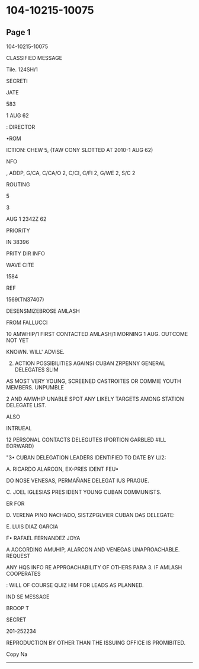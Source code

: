 # 104-10215-10075

## Page 1

104-10215-10075

CLASSIFIED MESSAGE

Tile. 124SH/1

SECRETI

JATE

583

1 AUG 62

: DIRECTOR

•ROM

ICTION: CHEW 5, (TAW CONY SLOTTED AT 2010-1 AUG 62)

NFO

, ADDP, G/CA, C/CA/O 2, C/CI, C/FI 2, G/WE 2, S/C 2

ROUTING

5

3

AUG 1 2342Z 62

PRIORITY

IN 38396

PRITY DIR INFO

WAVE CITE

1584

REF

1569(TN37407)

DESENSMIZEBROSE AMLASH

FROM FALLUCCI

10 AMWHIP/1 FIRST CONTACTED AMLASH/1 MORNING 1 AUG. OUTCOME NOT YET

KNOWN. WILL' ADVISE.

2. ACTION POSSIBILITIES AGAINSI CUBAN ZRPENNY GENERAL DELEGATES SLIM

AS MOST VERY YOUNG, SCREENED CASTROITES OR COMMIE YOUTH MEMBERS. UNPUMBLE

2 AND AMWHIP UNABLE SPOT ANY LIKELY TARGETS AMONG STATION DELEGATE LIST.

ALSO

INTRUEAL

12 PERSONAL CONTACTS DELEGUTES (PORTION GARBLED #ILL EORWARD)

"3• CUBAN DELEGATION LEADERS IDENTIFIED TO DATE BY U/2:

A. RICARDO ALARCON, EX-PRES IDENT FEU•

DO NOSE VENESAS, PERMAÑANE DELEGAT IUS PRAGUE.

C. JOEL IGLESIAS PRES IDENT YOUNG CUBAN COMMUNISTS.

ER FOR

D. VERENA PINO NACHADO, SISTZPGLVIER CUBAN DAS DELEGATE:

E. LUIS DIAZ GARCIA

F• RAFAEL FERNANDEZ JOYA

A ACCORDING AMUHIP, ALARCON AND VENEGAS UNAPROACHABLE. REQUEST

ANY HQS INFO RE APPROACHABILITY OF OTHERS PARA 3. IF AMLASH COOPERATES

: WILL OF COURSE QUIZ HIM FOR LEADS AS PLANNED.

IND SE MESSAGE

BROOP T

SECRET

201-252234

REPRODUCTION BY OTHER THAN THE ISSUING OFFICE IS PROMIBITED.

Copy Na

---

